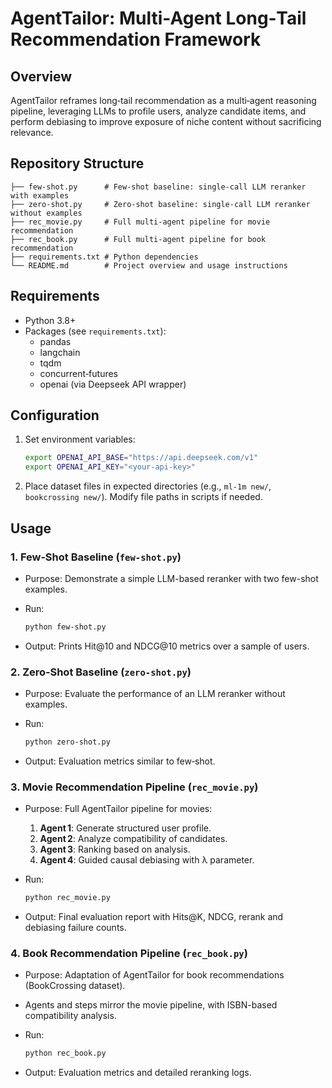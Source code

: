 # AgentTailor: Multi-Agent Long‑Tail Recommendation Framework

## Overview

AgentTailor reframes long‑tail recommendation as a multi‑agent reasoning pipeline, leveraging LLMs to profile users, analyze candidate items, and perform debiasing to improve exposure of niche content without sacrificing relevance.

## Repository Structure

```
├── few-shot.py      # Few-shot baseline: single-call LLM reranker with examples
├── zero-shot.py     # Zero-shot baseline: single-call LLM reranker without examples
├── rec_movie.py     # Full multi-agent pipeline for movie recommendation
├── rec_book.py      # Full multi-agent pipeline for book recommendation
├── requirements.txt # Python dependencies
└── README.md        # Project overview and usage instructions
```

## Requirements

- Python 3.8+
- Packages (see `requirements.txt`):
  - pandas
  - langchain
  - tqdm
  - concurrent‑futures
  - openai (via Deepseek API wrapper)

## Configuration

1. Set environment variables:
   
   ```bash
   export OPENAI_API_BASE="https://api.deepseek.com/v1"
   export OPENAI_API_KEY="<your-api-key>"
   ```

2. Place dataset files in expected directories (e.g., `ml-1m new/`, `bookcrossing new/`). Modify file paths in scripts if needed.

## Usage

### 1. Few‑Shot Baseline (`few-shot.py`)

- Purpose: Demonstrate a simple LLM-based reranker with two few-shot examples.

- Run:
  
  ```bash
  python few-shot.py
  ```

- Output: Prints Hit\@10 and NDCG\@10 metrics over a sample of users.

### 2. Zero‑Shot Baseline (`zero-shot.py`)

- Purpose: Evaluate the performance of an LLM reranker without examples.

- Run:
  
  ```bash
  python zero-shot.py
  ```

- Output: Evaluation metrics similar to few‑shot.

### 3. Movie Recommendation Pipeline (`rec_movie.py`)

- Purpose: Full AgentTailor pipeline for movies:
  
  1. **Agent 1**: Generate structured user profile.
  2. **Agent 2**: Analyze compatibility of candidates.
  3. **Agent 3**: Ranking based on analysis.
  4. **Agent 4**: Guided causal debiasing with λ parameter.

- Run:
  
  ```bash
  python rec_movie.py
  ```

- Output: Final evaluation report with Hits\@K, NDCG, rerank and debiasing failure counts.

### 4. Book Recommendation Pipeline (`rec_book.py`)

- Purpose: Adaptation of AgentTailor for book recommendations (BookCrossing dataset).

- Agents and steps mirror the movie pipeline, with ISBN-based compatibility analysis.

- Run:
  
  ```bash
  python rec_book.py
  ```

- Output: Evaluation metrics and detailed reranking logs.
